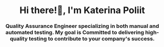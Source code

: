 <h1 align="center">Hi there!👋, I'm Katerina Poliit</h1>
<h3 align="center">Quality Assurance Engineer specializing in both manual and automated testing. My goal is Committed to delivering high-quality testing to contribute to your company's success.</h3>